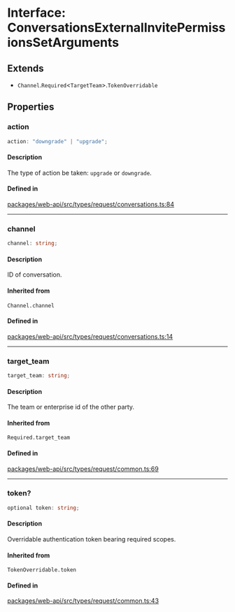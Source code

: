 # Interface: ConversationsExternalInvitePermissionsSetArguments

## Extends

- `Channel`.`Required`\<`TargetTeam`\>.`TokenOverridable`

## Properties

### action

```ts
action: "downgrade" | "upgrade";
```

#### Description

The type of action be taken: `upgrade` or `downgrade`.

#### Defined in

[packages/web-api/src/types/request/conversations.ts:84](https://github.com/slackapi/node-slack-sdk/blob/7b348598b763c2b7545d1042b5f0429775cfa62c/packages/web-api/src/types/request/conversations.ts#L84)

***

### channel

```ts
channel: string;
```

#### Description

ID of conversation.

#### Inherited from

`Channel.channel`

#### Defined in

[packages/web-api/src/types/request/conversations.ts:14](https://github.com/slackapi/node-slack-sdk/blob/7b348598b763c2b7545d1042b5f0429775cfa62c/packages/web-api/src/types/request/conversations.ts#L14)

***

### target\_team

```ts
target_team: string;
```

#### Description

The team or enterprise id of the other party.

#### Inherited from

`Required.target_team`

#### Defined in

[packages/web-api/src/types/request/common.ts:69](https://github.com/slackapi/node-slack-sdk/blob/7b348598b763c2b7545d1042b5f0429775cfa62c/packages/web-api/src/types/request/common.ts#L69)

***

### token?

```ts
optional token: string;
```

#### Description

Overridable authentication token bearing required scopes.

#### Inherited from

`TokenOverridable.token`

#### Defined in

[packages/web-api/src/types/request/common.ts:43](https://github.com/slackapi/node-slack-sdk/blob/7b348598b763c2b7545d1042b5f0429775cfa62c/packages/web-api/src/types/request/common.ts#L43)
